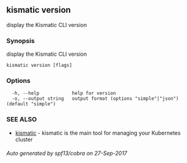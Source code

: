## kismatic version

display the Kismatic CLI version

### Synopsis


display the Kismatic CLI version

```
kismatic version [flags]
```

### Options

```
  -h, --help            help for version
  -o, --output string   output format (options "simple"|"json") (default "simple")
```

### SEE ALSO
* [kismatic](kismatic.md)	 - kismatic is the main tool for managing your Kubernetes cluster

###### Auto generated by spf13/cobra on 27-Sep-2017
